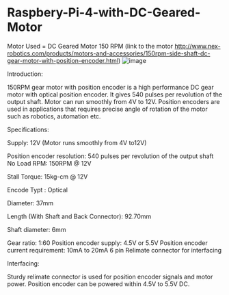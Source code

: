 # Raspbery-Pi-4-with-DC-Geared-Motor

Motor Used = DC Geared Motor 150 RPM (link to the motor http://www.nex-robotics.com/products/motors-and-accessories/150rpm-side-shaft-dc-gear-motor-with-position-encoder.html)
![image](https://user-images.githubusercontent.com/59818448/151837966-1b5f4f54-2024-4595-afac-dff493952412.png)


Introduction:

150RPM gear motor with position encoder is a high performance DC gear motor with optical position encoder. It gives 540 pulses per revolution of the output shaft. Motor can run smoothly from 4V to 12V. Position encoders are used in applications that requires precise angle of rotation of the motor such as robotics, automation etc.

Specifications:

Supply:    12V (Motor runs smoothly from 4V to12V)

Position encoder resolution: 540 pulses per revolution of the output shaft
No Load RPM: 150RPM @ 12V

Stall Torque: 15kg-cm @ 12V

Encode Typt : Optical

Diameter: 37mm

Length (With Shaft and Back Connector): 92.70mm

Shaft diameter: 6mm

Gear ratio: 1:60
Position encoder supply: 4.5V or 5.5V
Position encoder current requirement: 10mA to 20mA
6 pin Relimate connector for interfacing

Interfacing:

Sturdy  relimate connector is used for position encoder signals and motor power. Position encoder can be powered within 4.5V to 5.5V DC.

